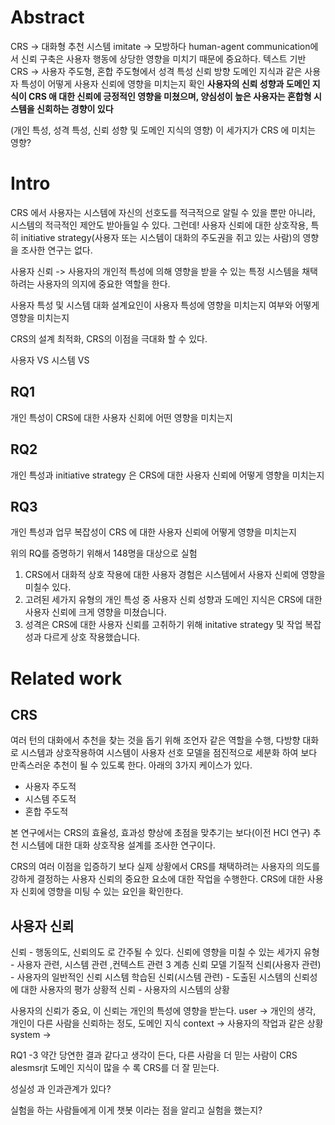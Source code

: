 # Abstract

CRS -> 대화형 추천 시스템
imitate -> 모방하다
human-agent communication에서 신뢰 구축은 사용자 행동에 상당한 영향을 미치기 때문에 중요하다.
텍스트 기반 CRS -> 사용자 주도형, 혼합 주도형에서 성격 특성 신뢰 방향 도메인 지식과 같은 사용자 특성이 어떻게 사용자 신뢰에 영향을 미치는지 확인 
**사용자의 신뢰 성향과 도메인 지식이 CRS 애 대한 신뢰에 긍정적인 영향을 미쳤으며, 양심성이 높은 사용자는 혼합형 시스템을 신회하는 경향이 있다**

(개인 특성, 성격 특성, 신뢰 성향 및 도메인 지식의 영향) 이 세가지가 CRS 에 미치는 영향?

# Intro
CRS 에서 사용자는 시스템에 자신의 선호도를 적극적으로 알릴 수 있을 뿐만 아니라, 시스템의 적극적인 제안도 받아들일 수 있다. 
그런데! 사용자 신뢰에 대한 상호작용, 특히 initiative strategy(사용자 또는 시스템이 대화의 주도권을 쥐고 있는 사람)의 영향을 조사한 연구는 없다. 

사용자 신뢰 -> 사용자의 개인적 특성에 의해 영향을 받을 수 있는 특정 시스템을 채택하려는 사용자의 의지에 중요한 역할을 한다. 

사용자 특성 및 시스템 대화 설계요인이 사용자 특성에 영향을 미치는지 여부와 어떻게 영향을 미치는지

CRS의 설계 최적화, CRS의 이점을 극대화 할 수 있다.

사용자 VS 시스템 VS 
## RQ1
개인 특성이 CRS에 대한 사용자 신회에 어떤 영향을 미치는지
## RQ2
개인 특성과 initiative strategy 은 CRS에  대한 사용자 신뢰에 어떻게 영향을 미치는지

## RQ3
개인 특성과 업무 복잡성이 CRS 에 대한 사용자 신뢰에 어떻게 영향을 미치는지

위의 RQ를 증명하기 위해서 148명을 대상으로 실험 

1. CRS에서 대화적 상호 작용에 대한 사용자 경험은 시스템에서 사용자 신뢰에 영향을 미칠수 있다.
2. 고려된 세가지 유형의 개인 특성 중 사용자 신뢰 성향과 도메인 지식은 CRS에 대한 사용자 신뢰에 크게 영향을 미쳤습니다.
3. 성격은 CRS에 대한 사용자 신뢰를 고취하기 위해 initative strategy 및 작업 복잡성과 다르게 상호 작용했습니다.
# Related work
## CRS

여러 턴의 대화에서 추천을 찾는 것을 돕기 위해 조언자 같은 역할을 수행, 
다방향 대화로 시스템과 상호작용하여 시스템이 사용자 선호 모델을 점진적으로 세분화 하여 보다 만족스러운 추천이 될 수 있도록 한다. 
아래의 3가지 케이스가 있다.
- 사용자 주도적
- 시스템 주도적
- 혼합 주도적

본 연구에서는 CRS의 효율성, 효과성 향상에 초점을 맞추기는 보다(이전 HCI 연구)
추천 시스템에 대한 대화 상호작용 설계를 조사한 연구이다. 

CRS의 여러 이점을 입증하기 보다 실제 상황에서 CRS를 채택하려는 사용자의 의도를 강하게 결정하는 사용자 신뢰의 중요한 요소에 대한 작업을 수행한다. CRS에 대한 사용자 신회에 영향을 미팅 수 있는 요인을 확인한다.

##  사용자 신뢰

신뢰 - 행동의도, 신뢰의도 로 간주될 수 있다.
신뢰에 영향을 미칠 수 있는 세가지 유형 - 사용자 관련, 시스템 관련 ,컨텍스트 관련
3 계층 신뢰 모델
기질적 신뢰(사용자 관련) - 사용자의 일반적인 신뢰 시스템 
학습된 신뢰(시스템 관련) - 도출된 시스템의 신뢰성에 대한 사용자의 평가
상황적 신뢰 - 사용자의 시스템의 상황





사용자의 신뢰가 중요, 이 신뢰는 개인의 특성에 영향을 받는다. 
user -> 개인의 생각, 개인이 다른 사람을 신뢰하는 정도, 도메인 지식
context -> 사용자의 작업과 같은 상황
system -> 


RQ1 -3 약간 당연한 결과 같다고 생각이 든다, 다른 사람을 더 믿는 사람이 CRS alesmsrjt 
도메인 지식이 많을 수 록 CRS를 더 잘 믿는다.

성실성 과 인과관계가 있다?

실험을 하는 사람들에게 이게 챗봇 이라는 점을 알리고 실험을 했는지?

